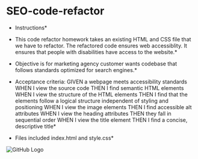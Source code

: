 # SEO-code-refactor

* Instructions*

* This code refactor homework takes an existing HTML and CSS file that we have to refactor. The refactored code ensures web accessiblity. It ensures that people with disabilities have access to the website.* 

* Objective is for marketing agency customer wants codebase that follows standards optimized for search engines.*

* Acceptance criteria:
GIVEN a webpage meets accessibility standards
WHEN I view the source code
THEN I find semantic HTML elements
WHEN I view the structure of the HTML elements
THEN I find that the elements follow a logical structure independent of styling and positioning
WHEN I view the image elements 
THEN I find accessible alt attributes 
WHEN I view the heading attributes 
THEN they fall in sequential order 
WHEN I view the title element 
THEN I find a concise, descriptive title*

* Files included
index.html and style.css*

![GitHub Logo](/images/websitescreenshot.png)



